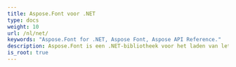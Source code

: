 ```yaml
---
title: Aspose.Font voor .NET
type: docs
weight: 10
url: /nl/net/
keywords: "Aspose.Font for .NET, Aspose Font, Aspose API Reference."
description: Aspose.Font is een .NET-bibliotheek voor het laden van lettertypen en lettertypen. Het ondersteunt meerdere lettertype-indelingen zoals TrueType (met TrueType-verzamelingen), CFF, OpenType en Type1.
is_root: true
---
```

